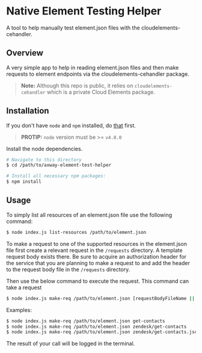 # Native Element Testing Helper
A tool to help manually test element.json files with the cloudelements-cehandler.

## Overview
A very simple app to help in reading element.json files and then make requests to element endpoints via the cloudelements-cehandler package.
> __Note:__ Although this repo is public, it relies on `cloudelements-cehandler` which is a private Cloud Elements package.

## Installation
If you don't have `node` and `npm` installed, do [that](https://docs.npmjs.com/getting-started/installing-node) first.

> __PROTIP:__ `node` version must  be >= `v4.0.0`

Install the node dependencies.

```bash
# Navigate to this directory
$ cd /path/to/axway-element-test-helper

# Install all necessary npm packages:
$ npm install
```

## Usage
To simply list all resources of an element.json file use the following command:
```bash
$ node index.js list-resources /path/to/element.json
```

To make a request to one of the supported resources in the element.json file first create a relevant request in the `/requests` directory. A template request body exists there. Be sure to acquire an authorization header for the service that you are planning to make a request to and add the header to the request body file in the `/requests` directory.

Then use the below command to execute the request. This command can take a request
```bash
$ node index.js make-req /path/to/element.json [requestBodyFileName || requestBodyFilePath]
```
Examples:
```bash
$ node index.js make-req /path/to/element.json get-contacts
$ node index.js make-req /path/to/element.json zendesk/get-contacts
$ node index.js make-req /path/to/element.json zendesk/get-contacts.json
```
The result of your call will be logged in the terminal.
